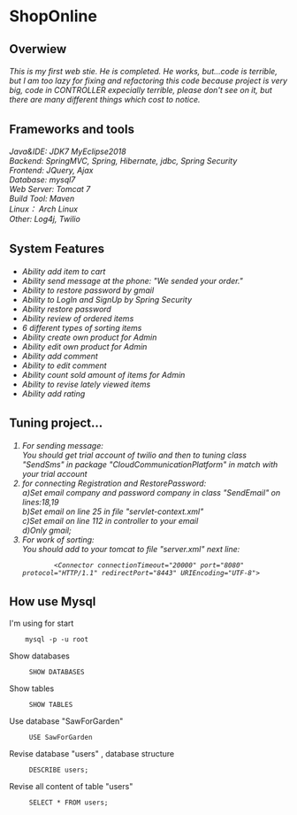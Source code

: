 # ShopOnline

<h2>Overwiew</h2>
<h6>This is my first web stie. He is completed. He works, but...code is terrible, but I am too lazy for fixing and refactoring this code because project is very big, code in CONTROLLER expecially terrible, please don't see on it, but there are many different things which cost to notice. <h6>

<h2>Frameworks and tools</h2>

<h6>
    Java&IDE: JDK7 MyEclipse2018<br>
    Backend: SpringMVC, Spring, Hibernate, jdbc, Spring Security<br>
    Frontend: JQuery, Ajax <br>
    Database: mysql7<br>
    Web Server: Tomcat 7<br>
    Build Tool: Maven<br>
    Linux： Arch Linux<br>
    Other: Log4j, Twilio <br>
</h6>

<h2>System Features</h2>

<h6>
    <ul>
        <li>Ability add item to cart</li>
        <li>Ability send message at the phone: "We sended your order."</li>
        <li>Ability to restore password by gmail</li>
        <li>Ability to LogIn and SignUp by Spring Security</li>
        <li>Ability restore password</li>
        <li>Ability review of ordered items</li>
        <li>6 different types of sorting items</li>
        <li>Ability create own product for Admin</li>
        <li>Ability edit own product for Admin</li>
        <li>Ability add comment</li>
        <li>Ability to edit comment</li>
        <li>Ability count sold amount of items for Admin</li>
        <li>Ability to revise lately viewed items</li>
        <li>Ability add rating</li>
        
    
   </ul>

</h6>

<h2>Tuning project...</h2>

<h6>
    <ol>
     <li>For sending message:<br>
        You should get trial account of twilio and then to tuning class "SendSms" in package              "CloudCommunicationPlatform" in match with your trial account </li>      
     <li>for connecting Registration and RestorePassword:<br>
        a)Set email company and password company in class "SendEmail" on lines:18,19
        <br>b)Set email on line 25 in file "servlet-context.xml"
        <br>c)Set email on line 112 in controller to your email
        <br>d)Only gmail;
     </li>  
     <li>For work of sorting:<br>        You should add to your tomcat to file "server.xml" next line:
        
        
            <Connector connectionTimeout="20000" port="8080" protocol="HTTP/1.1" redirectPort="8443" URIEncoding="UTF-8">
    
        
        
   </li> 
   </ol>
   
   

   
</h6>

   <h2>How use Mysql</h2>

   I'm using for start <br>
   
        mysql -p -u root
    
   Show databases
   
         SHOW DATABASES
         
   Show tables
   
         SHOW TABLES
   
   Use database "SawForGarden"
   
         USE SawForGarden
         
   Revise database "users" , database structure
   
         DESCRIBE users;
         
   
   Revise all content of table "users"
   
         SELECT * FROM users;
    
    
    
    
    
    
    
    
    
    
    
    
    
